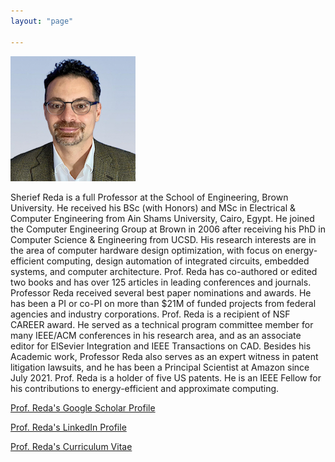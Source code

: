 ```yaml
---
layout: "page"

---
```




![](/members/sreda_mini.jpg)


Sherief Reda is a full Professor at the School of Engineering, Brown University. He received his BSc (with Honors) and MSc in Electrical & Computer Engineering from Ain Shams University, Cairo, Egypt. He joined the Computer Engineering Group at Brown in 2006 after receiving his PhD in Computer Science & Engineering from UCSD. His research interests are in the area of computer hardware design optimization, with focus on energy-efficient computing, design automation of integrated circuits, embedded systems, and computer architecture.  Prof. Reda has co-authored or edited two books and has over 125 articles in leading conferences and journals. Professor Reda received several best paper nominations and awards. He has been a PI or co-PI on more than $21M of funded projects from federal agencies and industry corporations. Prof. Reda is a recipient of NSF CAREER award. He served as a technical program committee member for many IEEE/ACM conferences in his research area, and as an associate editor for ElSevier Integration and IEEE Transactions on CAD.  Besides his Academic work, Professor Reda also serves as an expert witness in patent litigation lawsuits, and he has been a Principal Scientist at Amazon since July 2021. Prof. Reda is a holder of five US patents. He is an IEEE Fellow for his contributions to energy-efficient and approximate computing.

[Prof. Reda's Google Scholar Profile](https://scholar.google.com/citations?user=p69MQp4AAAAJ&hl=en&oi=ao)

[Prof. Reda's LinkedIn Profile](https://www.linkedin.com/in/sherief-reda-59a37218/) 

[Prof. Reda's Curriculum Vitae](https://vivo.brown.edu/docs/s/sreda_cv.pdf?dt=524816356)
